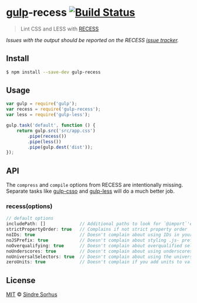 # [gulp](http://gulpjs.com)-recess [![Build Status](https://travis-ci.org/sindresorhus/gulp-recess.svg?branch=master)](https://travis-ci.org/sindresorhus/gulp-recess)

> Lint CSS and LESS with [RECESS](https://github.com/twitter/recess)

*Issues with the output should be reported on the RECESS [issue tracker](https://github.com/twitter/recess/issues).*


## Install

```bash
$ npm install --save-dev gulp-recess
```


## Usage

```js
var gulp = require('gulp');
var recess = require('gulp-recess');
var less = require('gulp-less');

gulp.task('default', function () {
	return gulp.src('src/app.css')
		.pipe(recess())
		.pipe(less())
		.pipe(gulp.dest('dist'));
});
```


## API

The `compress` and `compile` options from RECESS are intentionally missing. Separate tasks like [gulp-csso](https://github.com/ben-eb/gulp-csso) and [gulp-less](https://github.com/plus3network/gulp-less) will do a much better job.

### recess(options)

```js
// default options
includePath: []				// Additional paths to look for `@import`'ed LESS files.
strictPropertyOrder: true	// Complains if not strict property order
noIDs: true					// Doesn't complain about using IDs in your stylesheets
noJSPrefix: true			// Doesn't complain about styling .js- prefixed classnames
noOverqualifying: true		// Doesn't complain about overqualified selectors (ie: div#foo.bar)
noUnderscores: true			// Doesn't complain about using underscores in your class names
noUniversalSelectors: true	// Doesn't complain about using the universal * selector
zeroUnits: true				// Doesn't complain if you add units to values of 0
```


## License

[MIT](http://opensource.org/licenses/MIT) © [Sindre Sorhus](http://sindresorhus.com)
